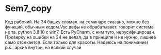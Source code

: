 # Sem7_copy
Код рабочий. На 34 башку сломал. 
на семинаре сказано, можно без функций, обычным кодом.Vsc дефы не обрабатывает. говорит система не та. 
python 3.8.10 c win7. Есть PyCharm, с ним туго, нерусифицирован.
Проверку на ошибки на 34 не делал, да в принципе и не нужно, лишнее само отсекается. Если только для красоты.
Надеюсь на понимание)
p.s.: архив внутри, на всякий случай
